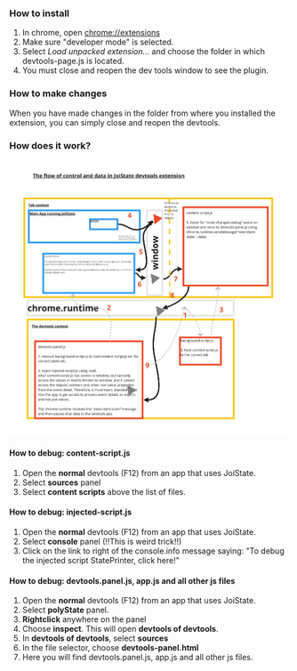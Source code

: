 ### How to install
1) In chrome, open [chrome://extensions](chrome://extensions)
2) Make sure "developer mode" is selected.
3) Select _Load unpacked  extension..._ and 
   choose the folder in which devtools-page.js is located.
4) You must close and reopen the dev tools window to see the plugin.

### How to make changes
When you have made changes in the folder from where you
installed the extension, you can simply close and reopen the devtools.

### How does it work?
![schema](./tutorial/Workings_of_JoiState_devtools_plugin.jpg)

#### How to debug: content-script.js
1) Open the __normal__ devtools (F12) from an app that uses JoiState.
2) Select __sources__ panel
3) Select __content scripts__ above the list of files.
   
#### How to debug: injected-script.js
1) Open the __normal__ devtools (F12) from an app that uses JoiState.
2) Select __console__ panel (!!This is weird trick!!) 
3) Click on the link to right of the console.info message saying:
"To debug the injected script StatePrinter, click here!"
  
#### How to debug: devtools.panel.js, app.js and all other js files
1) Open the __normal__ devtools (F12) from an app that uses JoiState.
2) Select __polyState__ panel.
3) __Rightclick__ anywhere on the panel
4) Choose __inspect__. This will open __devtools of devtools__.
5) In __devtools of devtools__, select __sources__
6) In the file selector, choose __devtools-panel.html__
7) Here you will find devtools.panel.js, app.js and all other js files.
                                            